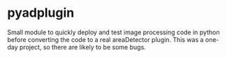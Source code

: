 pyadplugin
==========
Small module to quickly deploy and test image processing code in python before converting the code to a real areaDetector plugin. This was a one-day project, so there are likely to be some bugs.

